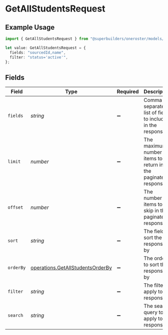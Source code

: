 # GetAllStudentsRequest

## Example Usage

```typescript
import { GetAllStudentsRequest } from "@superbuilders/oneroster/models/operations";

let value: GetAllStudentsRequest = {
  fields: "sourcedId,name",
  filter: "status='active'",
};
```

## Fields

| Field                                                                                | Type                                                                                 | Required                                                                             | Description                                                                          | Example                                                                              |
| ------------------------------------------------------------------------------------ | ------------------------------------------------------------------------------------ | ------------------------------------------------------------------------------------ | ------------------------------------------------------------------------------------ | ------------------------------------------------------------------------------------ |
| `fields`                                                                             | *string*                                                                             | :heavy_minus_sign:                                                                   | Comma-separated list of fields to include in the response                            | sourcedId,name                                                                       |
| `limit`                                                                              | *number*                                                                             | :heavy_minus_sign:                                                                   | The maximum number of items to return in the paginated response                      | 100                                                                                  |
| `offset`                                                                             | *number*                                                                             | :heavy_minus_sign:                                                                   | The number of items to skip in the paginated response                                | 0                                                                                    |
| `sort`                                                                               | *string*                                                                             | :heavy_minus_sign:                                                                   | The field to sort the response by                                                    |                                                                                      |
| `orderBy`                                                                            | [operations.GetAllStudentsOrderBy](../../models/operations/getallstudentsorderby.md) | :heavy_minus_sign:                                                                   | The order to sort the response by                                                    |                                                                                      |
| `filter`                                                                             | *string*                                                                             | :heavy_minus_sign:                                                                   | The filter to apply to the response                                                  | status='active'                                                                      |
| `search`                                                                             | *string*                                                                             | :heavy_minus_sign:                                                                   | The search query to apply to the response                                            |                                                                                      |